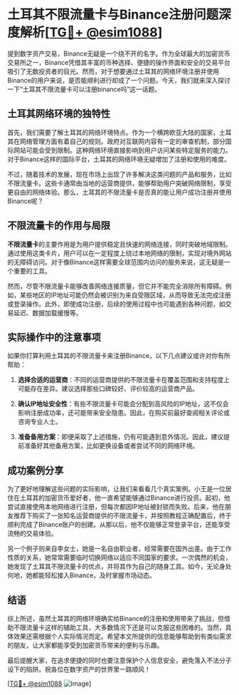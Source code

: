 # 土耳其不限流量卡与Binance注册问题深度解析[[TG💪+ @esim1088](https://t.me/s/esim1088)]

提到数字资产交易，Binance无疑是一个绕不开的名字。作为全球最大的加密货币交易所之一，Binance凭借其丰富的币种选择、便捷的操作界面和安全的交易平台吸引了无数投资者的目光。然而，对于想要通过土耳其的网络环境注册并使用Binance的用户来说，是否能顺利进行却成了一个问题。今天，我们就来深入探讨一下“土耳其不限流量卡可以注册binance吗”这一话题。

## 土耳其网络环境的独特性

首先，我们需要了解土耳其的网络环境特点。作为一个横跨欧亚大陆的国家，土耳其在网络管理方面有着自己的规则。政府对互联网内容有一定的审查机制，部分国际网站可能会受到限制。这种网络环境直接影响到用户访问某些特定服务的能力。对于Binance这样的国际平台，土耳其的网络环境无疑增加了注册和使用的难度。

不过，随着技术的发展，现在市场上出现了许多解决这类问题的产品和服务，比如不限流量卡。这些卡通常由当地的运营商提供，能够帮助用户突破网络限制，享受更自由的网络体验。那么，土耳其的不限流量卡是否真的能让用户成功注册并使用Binance呢？

## 不限流量卡的作用与局限

**不限流量卡**的主要作用是为用户提供稳定且快速的网络连接，同时突破地域限制。通过使用这类卡片，用户可以在一定程度上绕过本地网络的限制，实现对境外网站的无障碍访问。对于像Binance这样需要全球范围内访问的服务来说，这无疑是一个重要的工具。

然而，尽管不限流量卡能够改善网络连接质量，但它并不能完全消除所有障碍。例如，某些地区的IP地址可能仍然会被识别为来自受限区域，从而导致无法完成注册或登录操作。此外，即使成功注册，后续的使用过程中也可能遇到各种问题，如交易延迟、数据加载缓慢等。

## 实际操作中的注意事项

如果你打算利用土耳其的不限流量卡来注册Binance，以下几点建议或许对你有所帮助：

1. **选择合适的运营商**：不同的运营商提供的不限流量卡在覆盖范围和支持程度上可能存在差异。建议选择那些口碑较好、评价较高的运营商产品。
   
2. **确认IP地址安全性**：有些不限流量卡可能会分配到高风险的IP地址，这不仅会影响注册成功率，还可能带来安全隐患。因此，在购买前最好查阅相关评论或咨询专业人士。

3. **准备备用方案**：即便采取了上述措施，仍有可能遇到意外情况。因此，建议提前准备好其他备用方案，比如更换设备或者尝试不同的网络环境。

## 成功案例分享

为了更好地理解这些问题的实际影响，让我们来看看几个真实案例。小王是一位居住在土耳其的加密货币爱好者，他一直希望能够通过Binance进行投资。起初，他尝试直接使用本地网络进行注册，但每次都因IP地址被封锁而失败。后来，他在朋友推荐下购买了一张知名运营商提供的不限流量卡，并按照教程正确配置后，终于顺利完成了Binance账户的创建。从那以后，他不仅能够正常登录平台，还能享受流畅的交易体验。

另一个例子则来自李女士，她是一名自由职业者，经常需要在国外出差。由于工作性质的关系，她常常需要临时切换网络以适应不同国家的要求。一次偶然的机会，她发现了土耳其不限流量卡的优点，并将其作为自己的随身工具。如今，无论身处何地，她都能轻松接入Binance，及时掌握市场动态。

## 结语

综上所述，虽然土耳其的网络环境确实给Binance的注册和使用带来了挑战，但借助不限流量卡这样的辅助工具，大多数情况下还是可以克服这些困难的。当然，具体效果还需根据个人实际情况而定。希望本文所提供的信息能够帮助到有类似需求的朋友，让大家都能享受到加密货币带来的便利与乐趣。

最后提醒大家，在追求便捷的同时也要注意保护个人信息安全，避免落入不法分子设下的陷阱。祝各位在数字资产的世界里一路顺风！

[[TG💪+ @esim1088](https://t.me/s/esim1088) ![Image](https://i.postimg.cc/4NQfJmqS/Snipaste-2025-05-13-00-14-12.png)]